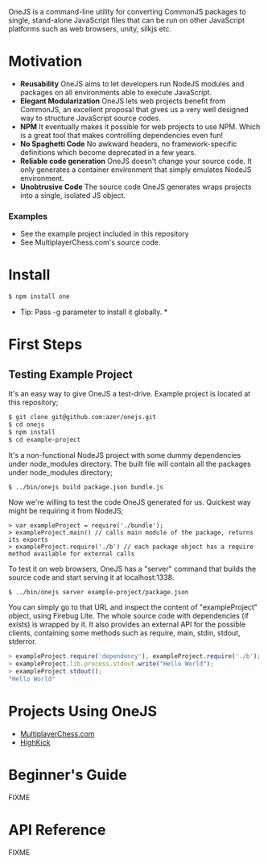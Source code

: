 OneJS is a command-line utility for converting CommonJS packages to single, stand-alone JavaScript
files that can be run on other JavaScript platforms such as web browsers, unity, silkjs etc.

# Motivation
* **Reusability** OneJS aims to let developers run NodeJS modules and packages on all environments able to execute JavaScript.
* **Elegant Modularization** OneJS lets web projects benefit from CommonJS, an excellent proposal that gives us a very well designed way to structure JavaScript source codes.
* **NPM** It eventually makes it possible for web projects to use NPM. Which is a great tool that makes controlling dependencies even fun!
* **No Spaghetti Code** No awkward headers, no framework-specific definitions which become deprecated in a few years.
* **Reliable code generation** OneJS doesn't change your source code. It only generates a container environment that simply emulates NodeJS environment.
* **Unobtrusive Code** The source code OneJS generates wraps projects into a single, isolated JS object.

### Examples
* See the example project included in this repository
* See MultiplayerChess.com's source code. 

# Install
```bash
$ npm install one
```

* Tip: Pass -g parameter to install it globally. *

# First Steps

## Testing Example Project
It's an easy way to give OneJS a test-drive. Example project is located at this repository;

```bash
$ git clone git@github.com:azer/onejs.git
$ cd onejs
$ npm install
$ cd example-project
```

It's a non-functional NodeJS project with some dummy dependencies under node_modules directory. The built file will contain all the packages under node_modules directory;

```
$ ../bin/onejs build package.json bundle.js
```

Now we're willing to test the code OneJS generated for us. Quickest way might be requiring it from NodeJS;
```
> var exampleProject = require('./bundle');
> exampleProject.main() // calls main module of the package, returns its exports
> exampleProject.require('./b') // each package object has a require method available for external calls
```

To test it on web browsers, OneJS has a "server" command that builds the source code and start serving it at localhost:1338.

```bash
$ ../bin/onejs server example-project/package.json
```

You can simply go to that URL and inspect the content of "exampleProject" object, using Firebug Lite. The whole source code with 
dependencies (if exists) is wrapped by it. It also provides an external API for the possible clients, containing some methods 
such as require, main, stdin, stdout, stderror. 

```javascript
> exampleProject.require('dependency'), exampleProject.require('./b');
> exampleProject.lib.process.stdout.write("Hello World");
> exampleProject.stdout();
"Hello World"
```

# Projects Using OneJS

* [MultiplayerChess.com](http://github.com/azer/multiplayerchess.com)
* [HighKick](http://github.com/azer/highkick)

# Beginner's Guide
FIXME

# API Reference
FIXME
